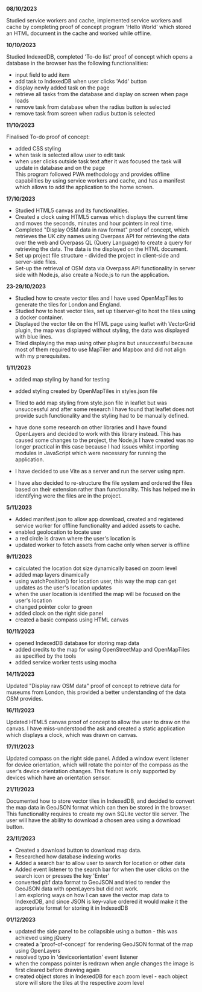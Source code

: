 **08/10/2023**

  Studied service workers and cache, implemented service workers and cache by completing proof of concept program 'Hello World' which stored an HTML document in the cache and worked while offline.

**10/10/2023**

  Studied IndexedDB, completed 'To-do list' proof of concept which opens a database in the browser has the following functionalities:
  - input field to add item 
  - add task to IndexedDB when user clicks 'Add' button 
  - display newly added task on the page 
  - retrieve all tasks from the database and display on screen when page loads 
  - remove task from database when the radius button is selected 
  - remove task from screen when radius button is selected 

**11/10/2023**

  Finalised To-do proof of concept: 
  - added CSS styling 
  - when task is selected allow user to edit task 
  - when user clicks outside task text after it was focused the task will update in database and on the page <br>
  This program followed PWA methodology and provides offline capabilities by using service workers and cache, and has a manifest which allows to add the application to the home screen.

**17/10/2023**

  - Studied HTML5 canvas and its functionalities. <br>
  - Created a clock using HTML5 canvas which displays the current time and moves the seconds, minutes and hour pointers in real time.
  - Completed "Display OSM data in raw format" proof of concept, which retrieves the UK city names using Overpass API for retrieving the data over the web and Overpass QL (Query Language) to create a query for retrieving the data. The data is the displayed on the HTML document. 
  - Set up project file structure - divided the project in client-side and server-side files. 
  - Set-up the retrieval of OSM data via Overpass API functionality in server side with Node.js, also create a Node.js to run the application. 

**23-29/10/2023**

  - Studied how to create vector tiles and I have used OpenMapTiles to generate the tiles for London and England.
  - Studied how to host vector tiles, set up tilserver-gl to host the tiles using a docker container. 
  - Displayed the vector tile on the HTML page using leaflet with VectorGrid plugin, the map was displayed without styling, the data was displayed with blue lines. 
  - Tried displaying the map using other plugins but unsuccessful because most of them required to use MapTiler and Mapbox and did not align with my prerequisites. 

**1/11/2023**

  - added map styling by hand for testing 
  - added styling created by OpenMapTiles in styles.json file 
  - Tried to add map styling from style.json file in leaflet but was unsuccessful and after some research I have found that leaflet does  not provide such functionality and the styling had to be manually defined. 

  -  have done some research on other libraries and I have found OpenLayers and decided to work with this library instead. This has caused some changes to the project, the Node.js I have created was no longer practical in this case because I had issues whilst importing modules in JavaScript which were necessary for running the application. 
  - I have decided to use Vite as a server and run the server using npm. 

  - I have also decided to re-structure the file system and ordered the files based on their extension rather than functionality. This has helped me in identifying were the files are in the project.

**5/11/2023**

  - Added manifest.json to allow app download, created and registered service worker for offline functionality and added assets to cache. 
  - enabled geolocation to locate user 
  - a red circle is drawn where the user's location is 
  - updated worker to fetch assets from cache only when server is offline

**9/11/2023**

  - calculated the location dot size dynamically based on zoom level 
  - added map layers dinamically 
  - using watchPosition() for location user, this way the map can get updates as the user's location updates 
  - when the user location is identified the map will be focused on the user's location 
  - changed pointer color to green 
  - added clock on the right side panel 
  - created a basic compass using HTML canvas

**10/11/2023**

  - opened IndexedDB database for storing map data 
  - added credits to the map for using OpenStreetMap and OpenMapTiles as specified by the tools 
  - added service worker tests using mocha

**14/11/2023**

  Updated "Display raw OSM data" proof of concept to retrieve data for museums from London, this provided a better understanding of the data OSM provides.

**16/11/2023**

  Updated HTML5 canvas proof of concept to allow the user to draw on the canvas. I have miss-understood the ask and created a static application which displays a clock, which was drawn on canvas.

**17/11/2023**

  Updated compass on the right side panel. Added a window event listener for device orientation, which will rotate the pointer of the compass as the user's device orientation changes. This feature is only supported by devices which have an orientation sensor.

**21/11/2023**

  Documented how to store vector tiles in IndexedDB, and decided to convert the map data in GeoJSON format which can then be stored in the browser. This functionality requires to create my own SQLite vector tile server. The user will have the ability to download a chosen area using a download button.

**23/11/2023**

  - Created a download button to download map data. 
  - Researched how database indexing works 
  - Added a search bar to allow user to search for location or other data 
  - Added event listener to the search bar for when the user clicks on the search icon or presses the key 'Enter' 
  - converted pbf data format to GeoJSON and tried to render the GeoJSON data with openLayers but did not work. <br>
  I am exploring ways on how I can save the vector map data to IndexedDB, and since JSON is key-value ordered it would make it the appropriate format for storing it in IndexedDB

**01/12/2023**
- updated the side panel to be collapsible using a button - this was achieved using jQuery
- created a 'proof-of-concept' for rendering GeoJSON format of the map using OpenLayers
- resolved typo in 'deviceorientation' event listener
- when the compass pointer is redrawn when angle changes the image is first cleared before drawing again
- created object stores in IndexedDB for each zoom level - each object store will store the tiles at the respective zoom level